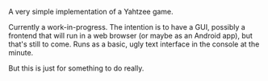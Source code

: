 A very simple implementation of a Yahtzee game.

Currently a work-in-progress. The intention is to have a GUI, possibly a frontend that will run in a web browser (or maybe as an Android app), but that's still to come. Runs as a basic, ugly text interface in the console at the minute. 

But this is just for something to do really.
